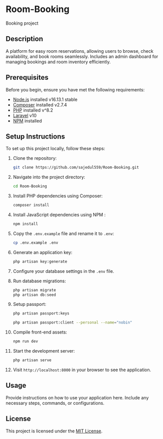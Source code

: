 # Room-Booking
Booking project

## Description

A platform for easy room reservations, allowing users to browse, check availability, and book rooms seamlessly. Includes an admin dashboard for managing bookings and room inventory efficiently.

## Prerequisites

Before you begin, ensure you have met the following requirements:

-   [Node.js](https://nodejs.org/) installed v16.13.1 stable
-   [Composer](https://getcomposer.org/) installed v2.7.4
-   [PHP](https://www.php.net/) installed v^8.2
-   [Laravel](https://laravel.com/) v10
-   [NPM](https://www.npmjs.com/)  installed

## Setup Instructions

To set up this project locally, follow these steps:

1. Clone the repository:

    ```bash
    git clone https://github.com/sajedul559/Room-Booking.git
    ```

2. Navigate into the project directory:

    ```bash
    cd Room-Booking
    ```

3. Install PHP dependencies using Composer:

    ```bash
    composer install
    ```

4. Install JavaScript dependencies using NPM :

    ```bash
    npm install
    ```

  

5. Copy the `.env.example` file and rename it to `.env`:

    ```bash
    cp .env.example .env
    ```

6. Generate an application key:

    ```bash
    php artisan key:generate
    ```

7. Configure your database settings in the `.env` file.

8. Run database migrations:

    ```bash
    php artisan migrate
    php artisan db:seed
    ```

9. Setup passport:

    ```bash
    php artisan passport:keys
    ```

    ```bash
    php artisan passport:client --personal --name="nobin"
    ```

10. Compile front-end assets:

    ```bash
    npm run dev
    ```

11. Start the development server:

    ```bash
    php artisan serve
    ```

12. Visit `http://localhost:8000` in your browser to see the application.

## Usage

Provide instructions on how to use your application here. Include any necessary steps, commands, or configurations.

## License

This project is licensed under the [MIT License](LICENSE).
